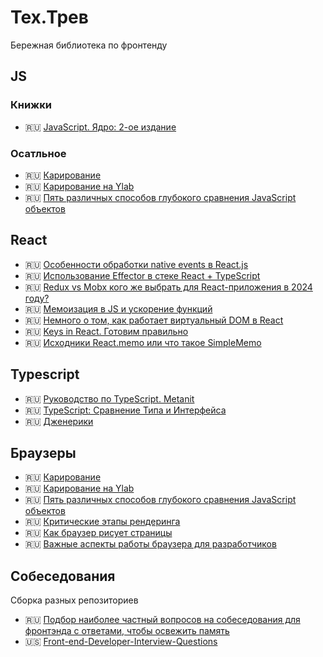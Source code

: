 # Тех.Трев

Бережная библиотека по фронтенду

## JS
### Книжки
- 🇷🇺 [JavaScript. Ядро: 2-ое издание](http://dmitrysoshnikov.com/ecmascript/javascript-the-core-2nd-edition-rus/)

### Осатльное
- 🇷🇺 [Карирование](https://learn.javascript.ru/currying-partials?ysclid=lx4jf7w3xa479938101)
- 🇷🇺 [Карирование на Ylab](https://university.ylab.site/js/fp/#karrirovanie)
- 🇷🇺 [Пять различных способов глубокого сравнения JavaScript объектов](https://www.dev-notes.ru/articles/javascript/five-different-ways-to-deep-compare-objects/?ysclid=lx4jy6c45u867492717)

## React

- 🇷🇺 [Особенности обработки native events в React.js](https://habr.com/ru/articles/810205/)
- 🇷🇺 [Использование Effector в стеке React + TypeScript](https://habr.com/ru/companies/domclick/articles/532016/)
- 🇷🇺 [Redux vs Mobx кого же выбрать для React-приложения в 2024 году?](https://habr.com/ru/articles/795901/)
- 🇷🇺 [Мемоизация в JS и ускорение функций](https://habr.com/ru/companies/ruvds/articles/332384/)
- 🇷🇺 [Немного о том, как работает виртуальный DOM в React](https://habr.com/ru/articles/328920/)
- 🇷🇺 [Keys in React. Готовим правильно](https://habr.com/ru/companies/hh/articles/352150/)
- 🇷🇺 [Исходники React.memo или что такое SimpleMemo](https://habr.com/ru/articles/551804/)

## Typescript 
- 🇷🇺 [Руководство по TypeScript. Metanit](https://metanit.com/web/typescript)
- 🇷🇺 [TypeScript: Сравнение Типа и Интерфейса](https://www.dev-notes.ru/articles/typescript/type-vs-interface/?ysclid=lx4o2fudw1257780243)
- 🇷🇺 [Дженерики](https://habr.com/ru/articles/455473/)

## Браузеры

- 🇷🇺 [Карирование](https://learn.javascript.ru/currying-partials?ysclid=lx4jf7w3xa479938101)
- 🇷🇺 [Карирование на Ylab](https://university.ylab.site/js/fp/#karrirovanie)
- 🇷🇺 [Пять различных способов глубокого сравнения JavaScript объектов](https://www.dev-notes.ru/articles/javascript/five-different-ways-to-deep-compare-objects/?ysclid=lx4jy6c45u867492717)
- 🇷🇺 [Критические этапы рендеринга](https://developer.mozilla.org/ru/docs/Web/Performance/Critical_rendering_path)
- 🇷🇺 [Как браузер рисует страницы](https://doka.guide/js/how-the-browser-creates-pages/?ysclid=lx4inym3xw715503152)
- 🇷🇺 [Важные аспекты работы браузера для разработчиков](https://habr.com/ru/companies/dataart/articles/304934/)

## Собеседования 
Сборка разных репозиториев

- 🇷🇺 [Подбор наиболее частный вопросов на собеседования для фронтэнда с ответами, чтобы освежить память](https://github.com/yofi2tofi/frontend-questions-with-answers)
- 🇺🇸 [Front-end-Developer-Interview-Questions](https://github.com/h5bp/Front-end-Developer-Interview-Questions?tab=readme-ov-file)

